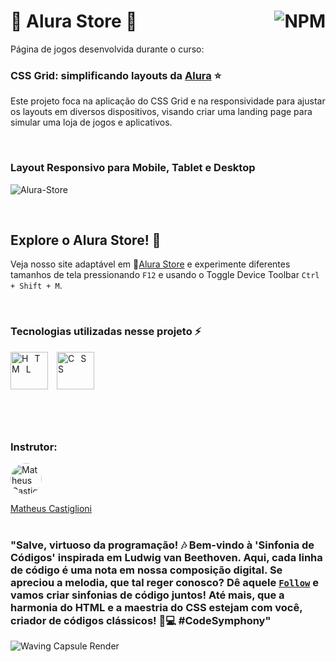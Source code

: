 # 🔸 Alura Store 🔸 <a href="https://github.com/Rodolfo-Sampaio/alura-store/blob/main/LICENSE"><img src="https://img.shields.io/npm/l/react" alt="NPM" align="right"></a>

Página de jogos desenvolvida durante o curso:
### CSS Grid: simplificando layouts da [Alura](https://cursos.alura.com.br/course/css-grid-layout/task/53548) ⭐
Este projeto foca na aplicação do CSS Grid e na responsividade para ajustar os layouts em diversos dispositivos, visando criar uma landing page para simular uma loja de jogos e aplicativos. 

<br>

### Layout Responsivo para Mobile, Tablet e Desktop
![Alura-Store](https://github.com/Rodolfo-Sampaio/alura-store/assets/96917363/3a6d574a-a67d-4b70-a12f-daaa15059384)


<br>

##  Explore o Alura Store! 👀

Veja nosso site adaptável em 🚩[Alura Store](https://alura-store-lyart.vercel.app/) e experimente diferentes tamanhos de tela pressionando `F12` e usando o Toggle Device Toolbar `Ctrl + Shift + M`.




<br>

### Tecnologias utilizadas nesse projeto ⚡
<span style="letter-spacing: 10px">
   <img src="https://skillicons.dev/icons?i=html" title="HTML" width="60px"/>
   <img src="https://skillicons.dev/icons?i=css" title="CSS" width="60px"/>
</span>

#

<br>

### Instrutor:

<a href="https://github.com/mahenrique94">
  <img src="https://avatars.githubusercontent.com/u/11684103?v=4&s=50" alt="Matheus Castiglioni" style="border-radius: 50%; width: 50px; height: 50px;">
</a>

[Matheus Castiglioni](https://github.com/mahenrique94)
<br>
<br>
### "Salve, virtuoso da programação! 🎶 Bem-vindo à 'Sinfonia de Códigos' inspirada em Ludwig van Beethoven. Aqui, cada linha de código é uma nota em nossa composição digital. Se apreciou a melodia, que tal reger conosco? Dê aquele [`Follow`](https://github.com/Rodolfo-Sampaio) e vamos criar sinfonias de código juntos! Até mais, que a harmonia do HTML e a maestria do CSS estejam com você, criador de códigos clássicos! 🎹💻 #CodeSymphony"

<img src="https://capsule-render.vercel.app/api?type=waving&color=9400D3&height=100&section=footer" alt="Waving Capsule Render">